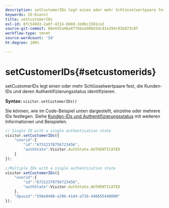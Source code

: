 ```yaml
---
description: setCustomerIDs legt einen oder mehr Schlüsselwertpaare fest, die Kunden-IDs und deren Authentifizierungsstatus identifizieren.
keywords: ID-Dienst
title: setCustomerIDs
exl-id: 8fc549d3-2a6f-4214-bb0d-3e0bc1501ce2
source-git-commit: 06e935a4ba4776baa900d3dc91e294c92b873c0f
workflow-type: tm+mt
source-wordcount: '58'
ht-degree: 100%

---
```


# setCustomerIDs{#setcustomerids}

setCustomerIDs legt einen oder mehr Schlüsselwertpaare fest, die Kunden-IDs und deren Authentifizierungsstatus identifizieren.

**Syntax:** `visitor.setCustomerIDs()`

Sie können, wie im Code-Beispiel unten dargestellt, einzelne oder mehrere IDs festlegen. Siehe [Kunden-IDs und Authentifizierungsstatus](../../reference/authenticated-state.md) mit weiteren Informationen und Beispielen.

```js
// Single ID with a single authentication state 
visitor.setCustomerIDs({ 
    "userid":{ 
        "id":"67312378756723456", 
        "authState":Visitor.AuthState.AUTHENTICATED 
    } 
}); 
 
//Multiple IDs with a single authentication state 
visitor.setCustomerIDs({ 
    "userid":{ 
        "id":"67312378756723456", 
        "authState":Visitor.AuthState.AUTHENTICATED 
    }, 
    "dpuuid":"550e8400-e29b-41d4-a716-446655440000" 
});
```
